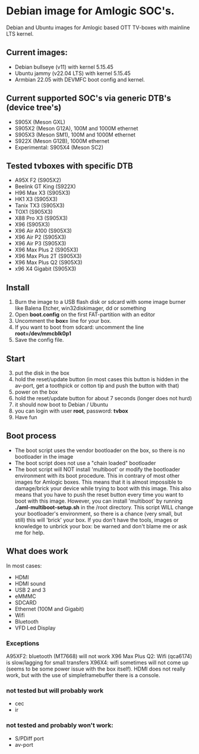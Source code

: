 # Debian image for Amlogic SOC's.
Debian and Ubuntu images for Amlogic based OTT TV-boxes with mainline LTS kernel.

## Current images:
- Debian bullseye (v11) with kernel 5.15.45
- Ubuntu jammy (v22.04 LTS) with kernel 5.15.45
- Armbian 22.05 with DEVMFC boot config and kernel.

## Current supported SOC's via generic DTB's (device tree's)
- S905X (Meson GXL)
- S905X2 (Meson G12A), 100M and 1000M ethernet
- S905X3 (Meson SM1), 100M and 1000M ethernet
- S922X (Meson G12B), 1000M ethernet
- Experimental: S905X4 (Meson SC2)

## Tested tvboxes with specific DTB
- A95X F2 (S905X2)
- Beelink GT King (S922X)
- H96 Max X3 (S905X3)
- HK1 X3 (S905X3)
- Tanix TX3 (S905X3)
- TOX1 (S905X3)
- X88 Pro X3 (S905X3)
- X96 (S905X3)
- X96 Air A100 (S905X3)
- X96 Air P2 (S905X3)
- X96 Air P3 (S905X3)
- X96 Max Plus 2 (S905X3)
- X96 Max Plus 2T (S905X3)
- X96 Max Plus Q2 (S905X3)
- x96 X4 Gigabit (S905X3)

## Install
1. Burn the image to a USB flash disk or sdcard with some image burner like Balena Etcher, win32diskimager, dd or something
2. Open **boot.config** on the first FAT-partition with an editor
3. Uncomment the **box=** line for your box.
4. If you want to boot from sdcard: uncomment the line **root=/dev/mmcblk0p1**
5. Save the config file. 

## Start
3. put the disk in the box
4. hold the reset/update button (in most cases this button is hidden in the av-port, get a toothpick or cotton tip and push the button with that) 
5. power on the box
6. hold the reset/update button for about 7 seconds (longer does not hurd)
7. it should now boot to Debian / Ubuntu
8. you can login with user **root**, password: **tvbox**
12. Have fun

## Boot process
- The boot script uses the vendor bootloader on the box, so there is no bootloader in the image
- The boot script does not use a "chain loaded" bootloader
- The boot script will NOT install 'multiboot' or modify the bootloader environment with its boot procedure. This in contrary of most other images for Amlogic boxes. This means that it is almost impossible to damage/brick your device while trying to boot with this image. This also means that you have to push the reset button every time you want to boot with this image. However, you can install 'multiboot' by running **./aml-multiboot-setup.sh** in the /root directory. This script WILL change your bootloader's environment, so there is a chance (very small, but still) this will 'brick' your box. If you don't have the tools, images or knowledge to unbrick your box: be warned and don't blame me or ask me for help. 

## What does work
In most cases:
- HDMI
- HDMI sound
- USB 2 and 3
- eMMMC
- SDCARD
- Ethernet (100M and Gigabit)
- Wifi
- Bluetooth
- VFD Led Display

### Exceptions
A95XF2: bluetooth (MT7668) will not work
X96 Max Plus Q2: Wifi (qca6174) is slow/lagging for small transfers
X96X4: wifi sometimes will not come up (seems to be some power issue with the box itself). HDMI does not really work, but with the use of simpleframebuffer there is a console. 

### not tested but will probably work
- cec
- ir

### not tested and probably won't work:
- S/PDiff port
- av-port

